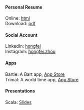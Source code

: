 
#### Personal Resume

Online: [html](/resume/hongfei)  
Download: [pdf](/resume/hongfei.pdf)  

#### Social Account

LinkedIn: [hongfei](https://www.linkedin.com/in/hongfei/)  
Instagram: [hongfei.zhou](https://www.instagram.com/hongfei.zhou/)

#### Apps
Bartie: A Bart app, [App Store](https://itunes.apple.com/us/app/bartie/id1433256784)  
Trimal: A world time app, [App Store](https://itunes.apple.com/us/app/trimal/id1434369276)

#### Presentations

Scala: [Slides](/slides/scala/scala.html)